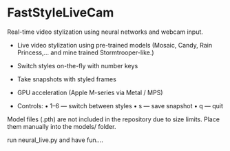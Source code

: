 # FastStyleLiveCam
Real-time video stylization using neural networks and webcam input.

- Live video stylization using pre-trained models (Mosaic, Candy, Rain Princess,... and mine trained Stormtrooper-like.)
- Switch styles on-the-fly with number keys
- Take snapshots with styled frames
- GPU acceleration (Apple M-series via Metal / MPS)

- Controls:
	•	1–6 — switch between styles
	•	s — save snapshot
	•	q — quit


Model files (.pth) are not included in the repository due to size limits.
Place them manually into the models/ folder.

run neural_live.py and have fun....
